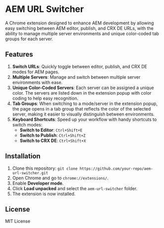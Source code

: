 # AEM URL Switcher

A Chrome extension designed to enhance AEM development by allowing easy switching between AEM editor, publish, and CRX DE URLs, with the ability to manage multiple server environments and unique color-coded tab groups for each server.

## Features
1. **Switch URLs**: Quickly toggle between editor, publish, and CRX DE modes for AEM pages.
2. **Multiple Servers**: Manage and switch between multiple server environments with ease.
3. **Unique Color-Coded Servers**: Each server can be assigned a unique color. The servers are listed down in the extension popup with color coding to help easy recognition. 
4. **Tab Groups**: When switching to a mode/server in the extension popup, the page opens in a tab group that reflects the color of the selected server, making it easier to visually distinguish between environments.
5. **Keyboard Shortcuts**: Speed up your workflow with handy shortcuts to switch modes:
   - **Switch to Editor**: `Ctrl+Shift+E`
   - **Switch to Publish**: `Ctrl+Shift+Z`
   - **Switch to CRX DE**: `Ctrl+Shift+X`

## Installation
1. Clone this repository: `git clone https://github.com/your-repo/aem-url-switcher.git`
2. Open Chrome and go to `chrome://extensions/`.
3. Enable **Developer mode**.
4. Click **Load unpacked** and select the `aem-url-switcher` folder.
5. The extension is now installed.

## License
MIT License
